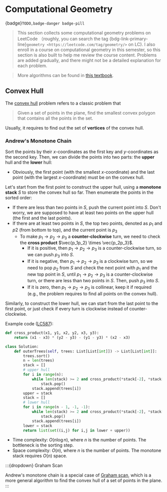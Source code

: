 # Computational Geometry

{badge}`TODO,badge-danger badge-pill`

> This section collects some computational geometry problems on LeetCode （roughly, you can search the tag {bdg-link-primary-line}`geometry <https://leetcode.com/tag/geometry/>` on LC). I also enroll in a course on computational geometry in this semester, so this section is also built to help me review the course content. Problems are added gradually, and there might not be a detailed explanation for each problem.

> More algorithms can be found in [this textbook](https://www.cs.cmu.edu/afs/cs/academic/class/15456-s14/Handouts/BKOS.pdf).

## Convex Hull

The [convex hull](https://en.wikipedia.org/wiki/Convex_hull) problem refers to a classic problem that

> Given a set of points in the plane, find the smallest convex polygon that contains all the points in the set.

Usually, it requires to find out the set of **vertices** of the convex hull.

### Andrew's Monotone Chain

Sort the points by their $x$-coordinates as the first key and $y$-coordinates as the second key. Then, we can divide the points into two parts: the **upper** hull and the **lower** hull:

- Obviously, the first point (with the smallest $x$-coordinate) and the last point (with the largest $x$-coordinate) must be on the convex hull.

Let's start from the first point to construct the upper hull, using a **monotone stack** $S$ to store the convex hull so far. Then enumerate the points in the sorted order:

- If there are less than two points in $S$, push the current point into $S$. Don't worry, we are supposed to have at least two points on the upper hull (the first and the last points).
- If there are at least two points in $S$, the top two points, denoted as $p_1$ and $p2$ (from bottom to top), and the current point is $p_3$
  - To make $p_1 \rightarrow p_2 \rightarrow p_3$ a **counter-clockwise** turn, we need to check the **cross product** $\vec{p_1p_2} \times \vec{p_2p_3}$.
    - If it is positive, then $p_1 \rightarrow p_2 \rightarrow p_3$ is a counter-clockwise turn, so we can push $p_3$ into $S$.
    - If it is negative, then $p_1 \rightarrow p_2 \rightarrow p_3$ is a clockwise turn, so we need to pop $p_2$ from $S$ and check the next point with $p_1$ and the new top point in $S$, until $p_1 \rightarrow p_2 \rightarrow p_3$ is a counter-clockwise turn, or there are less than two points in $S$. Then, push $p_3$ into $S$.
    - If it is zero, then $p_1 \rightarrow p_2 \rightarrow p_3$ is collinear, keep it if required (e.g., the problem requires to find all points on the convex hull).

Similarly, to construct the lower hull, we can start from the last point to the first point, or just check if every turn is clockwise instead of counter-clockwise.

Example code ([LC587](https://leetcode.com/problems/erect-the-fence/)):

```python
def cross_product(x1, y1, x2, y2, x3, y3):
    return (x1 - x3) * (y2 - y3) - (y1 - y3) * (x2 - x3)

class Solution:
    def outerTrees(self, trees: List[List[int]]) -> List[List[int]]:
        trees.sort()
        n = len(trees)
        stack = []
        # upper hull
        for i in range(n):
            while len(stack) >= 2 and cross_product(*stack[-2], *stack[-1], *trees[i]) > 0:
                stack.pop()
            stack.append(trees[i])
        upper = stack
        stack = []
        # lower hull
        for i in range(n - 1, -1, -1):
            while len(stack) >= 2 and cross_product(*stack[-2], *stack[-1], *trees[i]) > 0:
                stack.pop()
            stack.append(trees[i])
        lower = stack
        return list(set((i,j) for i,j in lower + upper))
```

- Time complexity: $O(n \log n)$, where $n$ is the number of points. The bottleneck is the sorting step.
- Space complexity: $O(n)$, where $n$ is the number of points. The monotone stack requires $O(n)$ space.

:::{dropdown} Graham Scan

Andrew's monotone chain is a special case of [Graham scan](https://en.wikipedia.org/wiki/Graham_scan), which is a more general algorithm to find the convex hull of a set of points in the plane.
:::
